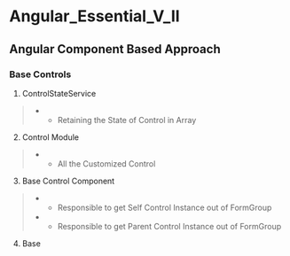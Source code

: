 # Angular_Essential_V_II
## Angular Component Based Approach
### Base Controls
1. ControlStateService
> * * Retaining the State of Control in Array 
2. Control Module
> * * All the Customized Control
3. Base Control Component
> * * Responsible to get Self Control Instance out of FormGroup
> * * Responsible to get Parent Control Instance out of FormGroup
4. Base 